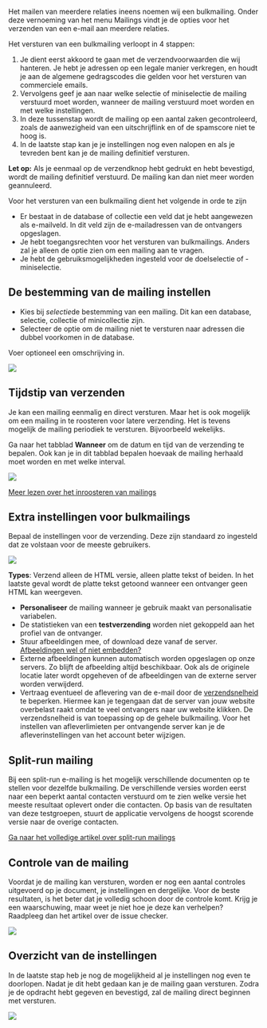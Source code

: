 Het mailen van meerdere relaties ineens noemen wij een bulkmailing.
Onder deze vernoeming van het menu Mailings vindt je de opties voor het
verzenden van een e-mail aan meerdere relaties.

Het versturen van een bulkmailing verloopt in 4 stappen:

1.  Je dient eerst akkoord te gaan met de verzendvoorwaarden die wij
    hanteren. Je hebt je adressen op een legale manier verkregen, en
    houdt je aan de algemene gedragscodes die gelden voor het versturen
    van commerciele emails.
2.  Vervolgens geef je aan naar welke selectie of miniselectie de
    mailing verstuurd moet worden, wanneer de mailing verstuurd moet
    worden en met welke instellingen.
3.  In deze tussenstap wordt de mailing op een aantal zaken
    gecontroleerd, zoals de aanwezigheid van een uitschrijflink en of de
    spamscore niet te hoog is.
4.  In de laatste stap kan je je instellingen nog even nalopen en als je
    tevreden bent kan je de mailing definitief versturen.

**Let op:** Als je eenmaal op de verzendknop hebt gedrukt en hebt
bevestigd, wordt de mailing definitief verstuurd. De mailing kan dan
niet meer worden geannuleerd.

Voor het versturen van een bulkmailing dient het volgende in orde te
zijn

-   Er bestaat in de database of collectie een veld dat je hebt
    aangewezen als e-mailveld. In dit veld zijn de e-mailadressen van de
    ontvangers opgeslagen.
-   Je hebt toegangsrechten voor het versturen van bulkmailings. Anders
    zal je alleen de optie zien om een mailing aan te vragen.
-   Je hebt de gebruiksmogelijkheden ingesteld voor de doelselectie of
    -miniselectie.

De bestemming van de mailing instellen
--------------------------------------

-   Kies bij *selectie*de bestemming van een mailing. Dit kan een
    database, selectie, collectie of minicollectie zijn.
-   Selecteer de optie om de mailing niet te versturen naar adressen die
    dubbel voorkomen in de database.

Voer optioneel een omschrijving in.

![](Documentation/NL-bulk-inroosteren.png)

Tijdstip van verzenden
----------------------

Je kan een mailing eenmalig en direct versturen. Maar het is ook
mogelijk om een mailing in te roosteren voor latere verzending. Het is
tevens mogelijk de mailing periodiek te versturen. Bijvoorbeeld
wekelijks.

Ga naar het tabblad **Wanneer** om de datum en tijd van de verzending te
bepalen. Ook kan je in dit tabblad bepalen hoevaak de mailing herhaald
moet worden en met welke interval.

![](Documentation/NL-bulk-inroosteren.png)

[Meer lezen over het inroosteren van
mailings](http://www.copernica.com/nl/ondersteuning/de-verzending-van-een-mailing-periodiek-inroosteren-voor-later)

Extra instellingen voor bulkmailings
------------------------------------

Bepaal de instellingen voor de verzending. Deze zijn standaard zo
ingesteld dat ze volstaan voor de meeste gebruikers.

![](Documentation/NL-bulk-opties.png)

**Types**: Verzend alleen de HTML versie, alleen platte tekst of beiden.
In het laatste geval wordt de platte tekst getoond wanneer een ontvanger
geen HTML kan weergeven.

-   **Personaliseer** de mailing wanneer je gebruik maakt van
    personalisatie variabelen.
-   De statistieken van een **testverzending** worden niet gekoppeld aan
    het profiel van de ontvanger.
-   Stuur afbeeldingen mee, of download deze vanaf de server.
    [Afbeeldingen wel of niet
    embedden?](http://www.copernica.com/nl/ondersteuning/afbeeldingen-meesturen-met-e-mails-wel-of-geen-goed-idee)
-   Externe afbeeldingen kunnen automatisch worden opgeslagen op onze
    servers. Zo blijft de afbeelding altijd beschikbaar. Ook als de
    originele locatie later wordt opgeheven of de afbeeldingen van de
    externe server worden verwijderd.
-   Vertraag eventueel de aflevering van de e-mail door de
    [verzendsnelheid](http://www.copernica.com/nl/ondersteuning/e-mail-verzendinstellingen)
    te beperken. Hiermee kan je tegengaan dat de server van jouw website
    overbelast raakt omdat te veel ontvangers naar uw website klikken.
    De verzendsnelheid is van toepassing op de gehele bulkmailing. Voor
    het instellen van afleverlimieten per ontvangende server kan je de
    afleverinstellingen van het account beter wijzigen.

Split-run mailing
-----------------

Bij een split-run e-mailing is het mogelijk verschillende documenten op
te stellen voor dezelfde bulkmailing. De verschillende versies worden
eerst naar een beperkt aantal contacten verstuurd om te zien welke
versie het meeste resultaat oplevert onder die contacten. Op basis van
de resultaten van deze testgroepen, stuurt de applicatie vervolgens de
hoogst scorende versie naar de overige contacten.

[Ga naar het volledige artikel over split-run
mailings](http://www.copernica.com/nl/ondersteuning/split-run-mailing-versturen)

Controle van de mailing
-----------------------

Voordat je de mailing kan versturen, worden er nog een aantal controles
uitgevoerd op je document, je instellingen en dergelijke. Voor de beste
resultaten, is het beter dat je volledig schoon door de controle komt.
Krijg je een waarschuwing, maar weet je niet hoe je deze kan verhelpen?
Raadpleeg dan het artikel over de issue checker.

![](Documentation/NL-bulk-issuechecker.png)

Overzicht van de instellingen
-----------------------------

In de laatste stap heb je nog de mogelijkheid al je instellingen nog
even te doorlopen. Nadat je dit hebt gedaan kan je de mailing gaan
versturen. Zodra je de opdracht hebt gegeven en bevestigd, zal de
mailing direct beginnen met versturen.

![](Documentation/NL-bulk-overzicht.png)
